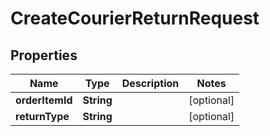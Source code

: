 
# CreateCourierReturnRequest

## Properties
Name | Type | Description | Notes
------------ | ------------- | ------------- | -------------
**orderItemId** | **String** |  |  [optional]
**returnType** | **String** |  |  [optional]




